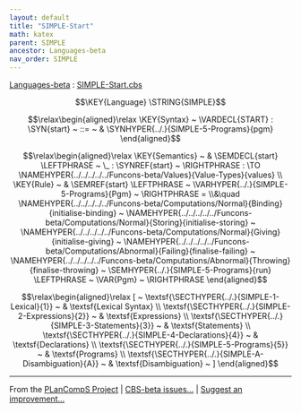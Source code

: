 ```yaml
---
layout: default
title: "SIMPLE-Start"
math: katex
parent: SIMPLE
ancestor: Languages-beta
nav_order: SIMPLE
---
```


[Languages-beta] : [SIMPLE-Start.cbs]

$$\KEY{Language} \STRING{SIMPLE}$$



$$\relax\begin{aligned}\relax
  \KEY{Syntax} ~ 
    \VARDECL{START} : \SYN{start}
      ~ ::= ~ & \SYNHYPER{../.}{SIMPLE-5-Programs}{pgm}
\end{aligned}$$

$$\relax\begin{aligned}\relax
  \KEY{Semantics} ~ 
  & \SEMDECL{start} \LEFTPHRASE ~ \_ : \SYNREF{start} ~ \RIGHTPHRASE  :  \TO \NAMEHYPER{../../../../../Funcons-beta/Values}{Value-Types}{values} 
\\
  \KEY{Rule} ~ 
    & \SEMREF{start} \LEFTPHRASE ~ \VARHYPER{../.}{SIMPLE-5-Programs}{Pgm} ~ \RIGHTPHRASE  = \\&\quad
      \NAMEHYPER{../../../../../Funcons-beta/Computations/Normal}{Binding}{initialise-binding} ~
        \NAMEHYPER{../../../../../Funcons-beta/Computations/Normal}{Storing}{initialise-storing} ~
          \NAMEHYPER{../../../../../Funcons-beta/Computations/Normal}{Giving}{initialise-giving} ~
            \NAMEHYPER{../../../../../Funcons-beta/Computations/Abnormal}{Failing}{finalise-failing} ~
              \NAMEHYPER{../../../../../Funcons-beta/Computations/Abnormal}{Throwing}{finalise-throwing} ~
                \SEMHYPER{../.}{SIMPLE-5-Programs}{run} \LEFTPHRASE ~ \VAR{Pgm} ~ \RIGHTPHRASE 
\end{aligned}$$


$$\relax\begin{aligned}\relax
  [ ~ 
  \textsf{\SECTHYPER{../.}{SIMPLE-1-Lexical}{1}} ~ & \textsf{Lexical Syntax} \\
  \textsf{\SECTHYPER{../.}{SIMPLE-2-Expressions}{2}} ~ & \textsf{Expressions} \\
  \textsf{\SECTHYPER{../.}{SIMPLE-3-Statements}{3}} ~ & \textsf{Statements} \\
  \textsf{\SECTHYPER{../.}{SIMPLE-4-Declarations}{4}} ~ & \textsf{Declarations} \\
  \textsf{\SECTHYPER{../.}{SIMPLE-5-Programs}{5}} ~ & \textsf{Programs} \\
  \textsf{\SECTHYPER{../.}{SIMPLE-A-Disambiguation}{A}} ~ & \textsf{Disambiguation}
  ~ ]
\end{aligned}$$



[Funcons-beta]: /CBS-beta/math/Funcons-beta
  "FUNCONS-BETA"
[Unstable-Funcons-beta]: /CBS-beta/math/Unstable-Funcons-beta
  "UNSTABLE-FUNCONS-BETA"
[Languages-beta]: /CBS-beta/math/Languages-beta
  "LANGUAGES-BETA"
[Unstable-Languages-beta]: /CBS-beta/math/Unstable-Languages-beta
  "UNSTABLE-LANGUAGES-BETA"
[CBS-beta]: /CBS-beta 
  "CBS-BETA"


____

From the [PLanCompS Project] | [CBS-beta issues...] | [Suggest an improvement...]

[SIMPLE-Start.cbs]: /CBS-beta/Languages-beta/SIMPLE/SIMPLE-cbs/SIMPLE/SIMPLE-Start/SIMPLE-Start.cbs
  "CBS SOURCE FILE"
[PLanCompS Project]: https://plancomps.github.io
  "PROGRAMMING LANGUAGE COMPONENTS AND SPECIFICATIONS PROJECT HOME PAGE"
[CBS-beta issues...]: https://github.com/plancomps/CBS-beta/issues
  "CBS-BETA ISSUE REPORTS ON GITHUB"
[Suggest an improvement...]: mailto:plancomps@gmail.com?Subject=CBS-beta%20-%20comment&Body=Re%3A%20CBS-beta%20specification%20at%20SIMPLE/SIMPLE-Start/SIMPLE-Start.cbs%0A%0AComment/Query/Issue/Suggestion%3A%0A%0A%0ASignature%3A%0A 
  "GENERATE AN EMAIL TEMPLATE"
